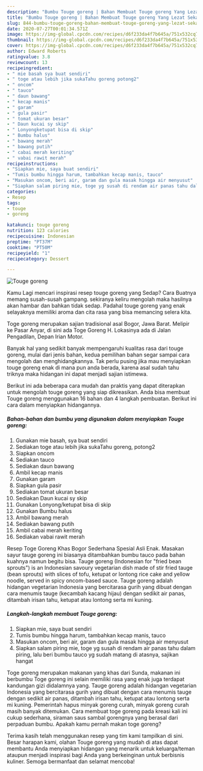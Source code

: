 ```yaml
---
description: "Bumbu Touge goreng | Bahan Membuat Touge goreng Yang Lezat Sekali"
title: "Bumbu Touge goreng | Bahan Membuat Touge goreng Yang Lezat Sekali"
slug: 844-bumbu-touge-goreng-bahan-membuat-touge-goreng-yang-lezat-sekali
date: 2020-07-27T00:01:34.571Z
image: https://img-global.cpcdn.com/recipes/d6f233da4f7b645a/751x532cq70/touge-goreng-foto-resep-utama.jpg
thumbnail: https://img-global.cpcdn.com/recipes/d6f233da4f7b645a/751x532cq70/touge-goreng-foto-resep-utama.jpg
cover: https://img-global.cpcdn.com/recipes/d6f233da4f7b645a/751x532cq70/touge-goreng-foto-resep-utama.jpg
author: Edward Roberts
ratingvalue: 3.8
reviewcount: 13
recipeingredient:
- " mie basah sya buat sendiri"
- " toge atau lebih jika sukaTahu goreng potong2"
- " oncom"
- " tauco"
- " daun bawang"
- " kecap manis"
- " garam"
- " gula pasir"
- " tomat ukuran besar"
- " Daun kucai sy skip"
- " Lonyongketupat bisa di skip"
- " Bumbu halus"
- " bawang merah"
- " bawang putih"
- " cabai merah keriting"
- " vabai rawit merah"
recipeinstructions:
- "Siapkan mie, saya buat sendiri"
- "Tumis bumbu hingga harum, tambahkan kecap manis, tauco"
- "Masukan oncom, beri air, garam dan gula masak hingga air menyusut"
- "Siapkan salam piring mie, toge yg susah di rendam air panas tahu dalam piring, lalu beri bumbu tauco yg sudah matang di atasnya, sajikan hangat"
categories:
- Resep
tags:
- touge
- goreng

katakunci: touge goreng 
nutrition: 123 calories
recipecuisine: Indonesian
preptime: "PT37M"
cooktime: "PT50M"
recipeyield: "1"
recipecategory: Dessert

---
```



![Touge goreng](https://img-global.cpcdn.com/recipes/d6f233da4f7b645a/751x532cq70/touge-goreng-foto-resep-utama.jpg)

Kamu Lagi mencari inspirasi resep touge goreng yang Sedap? Cara Buatnya memang susah-susah gampang. sekiranya keliru mengolah maka hasilnya akan hambar dan bahkan tidak sedap. Padahal touge goreng yang enak selayaknya memiliki aroma dan cita rasa yang bisa memancing selera kita.

Toge goreng merupakan sajian tradisional asal Bogor, Jawa Barat. Melipir ke Pasar Anyar, di sini ada Toge Goreng H. Lokasinya ada di Jalan Pengadilan, Depan Irian Motor.

Banyak hal yang sedikit banyak mempengaruhi kualitas rasa dari touge goreng, mulai dari jenis bahan, kedua pemilihan bahan segar sampai cara mengolah dan menghidangkannya. Tak perlu pusing jika mau menyiapkan touge goreng enak di mana pun anda berada, karena asal sudah tahu triknya maka hidangan ini dapat menjadi sajian istimewa.


Berikut ini ada beberapa cara mudah dan praktis yang dapat diterapkan untuk mengolah touge goreng yang siap dikreasikan. Anda bisa membuat Touge goreng menggunakan 16 bahan dan 4 langkah pembuatan. Berikut ini cara dalam menyiapkan hidangannya.

<!--inarticleads1-->

##### Bahan-bahan dan bumbu yang digunakan dalam menyiapkan Touge goreng:

1. Gunakan  mie basah, sya buat sendiri
1. Sediakan  toge atau lebih jika sukaTahu goreng, potong2
1. Siapkan  oncom
1. Sediakan  tauco
1. Sediakan  daun bawang
1. Ambil  kecap manis
1. Gunakan  garam
1. Siapkan  gula pasir
1. Sediakan  tomat ukuran besar
1. Sediakan  Daun kucai sy skip
1. Gunakan  Lonyong/ketupat bisa di skip
1. Gunakan  Bumbu halus
1. Ambil  bawang merah
1. Sediakan  bawang putih
1. Ambil  cabai merah keriting
1. Sediakan  vabai rawit merah


Resep Toge Goreng Khas Bogor Sederhana Spesial Asli Enak. Masakan sayur tauge goreng ini biasanya ditambahkan bumbu tauco pada bahan kuahnya namun begitu bisa. Tauge goreng (Indonesian for &#34;fried bean sprouts&#34;) is an Indonesian savoury vegetarian dish made of stir fried tauge (bean sprouts) with slices of tofu, ketupat or lontong rice cake and yellow noodle, served in spicy oncom-based sauce. Tauge goreng adalah hidangan vegetarian Indonesia yang bercitarasa gurih yang dibuat dengan cara menumis tauge (kecambah kacang hijau) dengan sedikit air panas, ditambah irisan tahu, ketupat atau lontong serta mi kuning. 

<!--inarticleads2-->

##### Langkah-langkah membuat Touge goreng:

1. Siapkan mie, saya buat sendiri
1. Tumis bumbu hingga harum, tambahkan kecap manis, tauco
1. Masukan oncom, beri air, garam dan gula masak hingga air menyusut
1. Siapkan salam piring mie, toge yg susah di rendam air panas tahu dalam piring, lalu beri bumbu tauco yg sudah matang di atasnya, sajikan hangat


Toge goreng merupakan makanan yang khas dari Sunda, makanan ini berbumbu Toge goreng ini selain memiliki rasa yang enak juga terdapat kandungan gizi didalamnya yang. Tauge goreng adalah hidangan vegetarian Indonesia yang bercitarasa gurih yang dibuat dengan cara menumis tauge dengan sedikit air panas, ditambah irisan tahu, ketupat atau lontong serta mi kuning. Pemerintah hapus minyak goreng curah, minyak goreng curah masih banyak ditemukan. Cara membuat toge goreng pada kreasi kali ini cukup sederhana, siraman saus sambal gorengnya yang berasal dari perpaduan bumbu. Apakah kamu pernah makan toge goreng? 

Terima kasih telah menggunakan resep yang tim kami tampilkan di sini. Besar harapan kami, olahan Touge goreng yang mudah di atas dapat membantu Anda menyiapkan hidangan yang menarik untuk keluarga/teman ataupun menjadi inspirasi bagi Anda yang berkeinginan untuk berbisnis kuliner. Semoga bermanfaat dan selamat mencoba!
